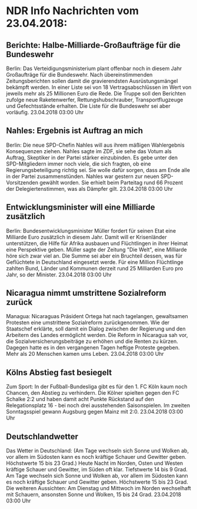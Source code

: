 # NDR Info Nachrichten vom 23.04.2018:


## Berichte: Halbe-Milliarde-Großaufträge für die Bundeswehr
Berlin: Das Verteidigungsministerium plant offenbar noch in diesem Jahr Großaufträge für die Bundeswehr. Nach übereinstimmenden Zeitungsberichten sollen damit die gravierendsten Ausrüstungsmängel bekämpft werden. In einer Liste sei von 18 Vertragsabschlüssen im Wert von jeweils mehr als 25 Millionen Euro die Rede. Die Truppe soll den Berichten zufolge neue Raketenwerfer, Rettungshubschrauber, Transportflugzeuge und Gefechtsstände erhalten. Die Liste für die Bundeswehr sei aber vorläufig. 23.04.2018 03:00 Uhr 

## Nahles: Ergebnis ist Auftrag an mich
Berlin:	Die neue SPD-Chefin Nahles will aus ihrem mäßigen Wahlergebnis Konsequenzen ziehen. Nahles sagte im ZDF, sie sehe das Votum als Auftrag, Skeptiker in der Partei stärker einzubinden. Es gebe unter den SPD-Mitgliedern immer noch viele, die sich fragten, ob eine Regierungsbeteiligung richtig sei. Sie wolle dafür sorgen, dass am Ende alle in der Partei zusammenstünden. Nahles war gestern zur neuen SPD-Vorsitzenden gewählt worden. Sie erhielt beim Parteitag rund 66 Prozent der Delegiertenstimmen, was als Dämpfer gilt. 23.04.2018 03:00 Uhr 

## Entwicklungsminister will eine Milliarde zusätzlich
Berlin:	Bundesentwicklungsminister Müller fordert für seinen Etat eine Milliarde Euro zusätzlich in diesem Jahr. Damit will er Krisenländer unterstützen, die Hilfe für Afrika ausbauen und Flüchtlingen in ihrer Heimat eine Perspektive geben. Müller sagte der Zeitung "Die Welt", eine Milliarde höre sich zwar viel an. Die Summe sei aber ein Bruchteil dessen, was für Geflüchtete in Deutschland eingesetzt werde. Für eine Million Flüchtlinge zahlten Bund, Länder und Kommunen derzeit rund 25 Milliarden Euro pro Jahr, so der Minister. 23.04.2018 03:00 Uhr 

## Nicaragua nimmt umstrittene Sozialreform zurück
Managua:	Nicaraguas Präsident Ortega hat nach tagelangen, gewaltsamen Protesten eine umstrittene Sozialreform zurückgenommen. Wie der Staatschef erklärte, soll damit ein Dialog zwischen der Regierung und den Arbeitern des Landes ermöglicht werden. Die Reform in Nicaragua sah vor, die Sozialversicherungsbeiträge zu erhöhen und die Renten zu kürzen. Dagegen hatte es in den vergangenen Tagen heftige Proteste gegeben. Mehr als 20 Menschen kamen ums Leben. 23.04.2018 03:00 Uhr 

## Kölns Abstieg fast besiegelt
Zum Sport: In der Fußball-Bundesliga gibt es für den 1. FC Köln kaum noch Chancen, den Abstieg zu verhindern. Die Kölner spielten gegen den FC Schalke 2:2 und haben damit acht Punkte Rückstand auf den Relegationsplatz 16 - bei noch drei ausstehenden Saisonspielen. Im zweiten Sonntagsspiel gewann Augsburg gegen Mainz mit 2:0. 23.04.2018 03:00 Uhr 

## Deutschlandwetter
Das Wetter in Deutschland:
(Am Tage wechseln sich Sonne und Wolken ab, vor allem im Südosten kann es noch kräftige Schauer und Gewitter geben. Höchstwerte 15 bis 23 Grad.) Heute Nacht im Norden, Osten und Westen kräftige Schauer und Gewitter, im Süden oft klar. Tiefstwerte 14 bis 9 Grad. Am Tage wechseln sich Sonne und Wolken ab, vor allem im Südosten kann es noch kräftige Schauer und Gewitter geben. Höchstwerte 15 bis 23 Grad. Die weiteren Aussichten: Am Dienstag und Mittwoch im Norden wechselhaft mit Schauern, ansonsten Sonne und Wolken, 15 bis 24 Grad. 23.04.2018 03:00 Uhr 
